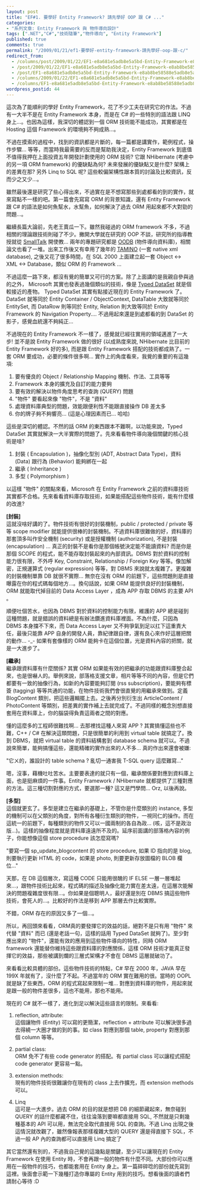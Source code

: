 ```yaml
---
layout: post
title: "EF#1. 要學好 Entity Framework? 請先學好 OOP 跟 C# ..."
categories:
- "系列文章: Entity Framework 與 物件導向設計"
tags: [".NET","C#","技術隨筆","物件導向", "Entity Framework"]
published: true
comments: true
permalink: "/2009/01/21/ef1-要學好-entity-framework-請先學好-oop-跟-c/"
redirect_from:
  - /columns/post/2009/01/22/EF1-e8a681e5adb8e5a5bd-Entity-Framework-e8ab8be58588e5adb8e5a5bd-OOP-e8b79f-C-.aspx/
  - /post/2009/01/22/EF1-e8a681e5adb8e5a5bd-Entity-Framework-e8ab8be58588e5adb8e5a5bd-OOP-e8b79f-C-.aspx/
  - /post/EF1-e8a681e5adb8e5a5bd-Entity-Framework-e8ab8be58588e5adb8e5a5bd-OOP-e8b79f-C-.aspx/
  - /columns/2009/01/22/EF1-e8a681e5adb8e5a5bd-Entity-Framework-e8ab8be58588e5adb8e5a5bd-OOP-e8b79f-C-.aspx/
  - /columns/EF1-e8a681e5adb8e5a5bd-Entity-Framework-e8ab8be58588e5adb8e5a5bd-OOP-e8b79f-C-.aspx/
wordpress_postid: 44
---
```


這次為了能順利的學好 Entity Framework，花了不少工夫在研究它的作法。不過有一大半不是在 Entity Framework 本身，而是在 C# 的一些特別的語法跟 LINQ 身上...。也因為這樣，我深切的體認到一個 ORM 技術能不能成功，其實都是在 Hosting 這個 Framework 的環境夠不夠成熟...。

不過在摸索的過程中，找到的資訊都是片斷的，每一篇都是講實作，範例程式，操作步驟... 等等，而當時我最需要的反而是幫助我決定，Entity Framework 到底值不值得我押在上面投資五年開發計劃使用的 ORM 技術? 它跟 NHibernate (考慮中的另一項 ORM framework) 的優缺點為何? 未來發展的優缺點又是什麼? 架構上的差異在那? 另外 Linq to SQL 呢? 這些較偏架構性跟本質的討論及比較資訊，反而少之又少...。

雖然最後還是研究了些心得出來，不過實在是不想寫那些到處都看的到的實作，就來寫點不一樣的吧。第一篇會先寫寫 ORM 的背景知識，還有 Entity Framework 跟 C# 的語法是如何魚幫水，水幫魚，如何解決了過去 ORM 用起來都不大對勁的問題...。

繼續長篇大論前，先老王賣瓜一下。雖然我碰過的 ORM framework 不多，不過相關的理論跟技術則碰了不少。撇開大學就在研究的 OOP 不談，研究所的指導教授就從 [SmallTalk](http://en.wikipedia.org/wiki/Smalltalk) 開使教... 兩年的專題研究都是 [OODB](http://en.wikipedia.org/wiki/OODB) (物件導向資料庫)，相關論文也看了一堆。出來工作後又有幸用了幾年的 [TAMINO](http://www.softwareag.com/Corporate/products/wm/tamino/default.asp) (一套 native xml database), 之後又花了很多時間，在 SQL 2000 上面建立起一套 Object <-> XML <-> Database，類似 ORM 的 Framework ...

不過這麼一路下來，都沒有覺的簡單又可行的方案。除了上面講的是我親自參與過的之外， Microsoft 其實也發表過幾個類似的技術，像是 [Typed DataSet](http://msdn.microsoft.com/en-us/library/esbykkzb(VS.71).aspx) 就是個較接近的產物。 Typed DataSet 其實有點接近現在的 Entity Framework 了。DataSet 就等同於 Entity Container / ObjectContext, DataTable 大致就等同於 EntitySet, 而 DataRow 則等同於 Entity, Relation 則大致等同於 Entity Framework 的 Navigation Property.... 不過用起來還是到處都看的到 DataSet 的影子，感覺血統還不夠純正...

不過現在的 Entity Framework 不一樣了，感覺就已經往實用的領域邁進了一大步! 並不是說 Entity Framework 做的很好 (以成熟度來說, NHibernate 比目前的 Entity Framework 好的多), 而是跟 Entity Framework 搭配的技術都成熟了。一套 ORM 要成功，必要的條件很多啊... 實作上的角度看來，我覺的重要的有這幾項:

1. 要有優良的 Object / Relationship Mapping 機制、作法、工具等等
2. Framework 本身的擴充及自訂的能力要夠
3. 要有效的解決以物件角度思考的查詢 (QUERY) 問題
4. "物件" 要看起來像 "物件"，不是 "資料"
5. 處理資料庫典型的問題，效能跟便利性不能跟直接操作 DB 差太多
6. 你的牌子夠不夠響亮... (這是心理因素而已... 哈哈)

這些是深切的體認。不然的話 ORM 的東西跟本不難啊，以功能來說，Typed DataSet 其實就解決一大半實際的問題了。先來看看物件導向幾個關鍵的核心技術是啥?

1. 封裝 ( Encapsulation )，抽像化型別 (ADT, Abstract Data Type)，資料 (Data) 跟行為 (Behavior) 能夠綁在一起
2. 繼承 ( Inheritance )
3. 多型 ( Polymorphism )

以這樣 "物件" 的關點來看，Microsoft 在 Entity Framework 之前的資料庫技術其實都不合格。先來看看資料庫存取技術，如果能搭配這些物件技術，能有什麼樣的改進?

**[封裝]**  
這就沒啥好講的了。物件技術有很好的封裝機制，public / protected / private 等等 scope modifier 就能提供很棒的封裝機制。不過資料庫很難做的好，資料庫的那套頂多叫作安全機制 (security) 或是授權機制 (authorization), 不是封裝 (encapsulation) ... 真正的封裝不是看你是那個帳號決定能不能讀資料? 而是你是那個 SCOPE 的程式，能不能存取封裝起來的內部資訊。DBMS 對於資料的控制能力很有限，不外呼 Key, Constraint, Relationship / Foreign Key 等等。像加解密，正規運算式 (regular expression) 等等，對 DBMS 來說就太複雜了。更複雜的封裝機制單靠 DB 就很不實際... 無奈在沒有 ORM 的前題下，這些問題則是直接曝露在你的程式碼每個地方...。換句話說，如果 ORM 能提供良好的封裝機制，ORM 就能取代掉目前的 Data Access Layer ，成為 APP 存取 DBMS 的主要 API 。

順便吐個苦水，也因為 DBMS 對於資料的控制能力有限，維護的 APP 總是碰到這種問題，就是錯誤的資料總是有辦法鑽進資料庫裡面。不為什麼，只因為 DBMS 本身擋不下來，而 Data Access Layer 又不夠爭氣到足以扛下這重責大任，最後只能靠 APP 自身的開發人員，靠紀律跟自律，還有良心來作好這層把關的動作... -_- 如果有套像樣的 ORM 能夠卡在這個位置，光是資料內容的把關，就是一大進步了。

**[繼承]**  
繼承跟資料庫有什麼關係? 其實 ORM 如果能有效的把繼承的功能跟資料庫整合起來，也是很嚇人的。舉例來說，部落格支援文章，相片等等不同的內容，但是它們都要有一致的抽像行為，如新的內容要能夠訂閱 (rss subscription)，要能夠有標簽 (tagging) 等等共通的功能，在物件技術我們會很直覺的用繼承來做到。定義 BlogContent 類別，把這些邏輯擺上去。之後再分別衍生出 ArticleContent / PhotoContent 等類別，把差異的實作補上去就完成了。不過同樣的概念別想直接套用在資料庫上，你的腦袋得負責這兩者之間的對應。

懂的這麼多的工程師很難找啊... 去那裡找這種人來寫 APP ? 其實搞懂這些也不難，C++ / C# 在解決這類問題，只是很簡單的利用到 virtual table 就搞定了。換到 DBMS，就把 virtual table 的資料結構套到 database schema 就可以。不過說來簡單，能夠搞懂這些，還能精確的實作出來的人不多... 真的作出來還會被嫌:

"它ㄨ的，誰設計的 table schema ? 亂切一通害我 T-SQL query 這麼難寫..."

嗯，沒事，藉機吐吐苦水。主要要表達的就只有一個，繼承關係要對應到資料庫上面，也是挺麻煩的一件事。Entity Framework / NHibernate 就都提供了三種對應的方法。這三種切割對應的方式，要選那一種? 這又是門學問... Orz, 以後再說。

**[多型]**  
這個就更玄了。多型是建立在繼承的基礎上，不管你是什麼類別的 instance, 多型的機制可以在父類別的角度，對所有各種衍生類別的物件，一視同仁的操作。而在這統一的前題下，每種類別的物件又可以一國兩制的各自為政... (咳，這不是政治版...)。這樣的抽像程度就是資料庫遠遠所不及的。延序前面講的部落格內容的例子，你能想像這個 store procedure 該怎麼寫嗎?

"要寫一個 sp_update_blogcontent 的 store procedure, 如果 ID 指向的是 blog, 則要執行更新 HTML 的 code，如果是 photo, 則要更新存放圖檔的 BLOB 欄位..."

天那，在 DB 這個層次，寫這種 CODE 只能用很醜的 IF ELSE 一層一層堆起來...，跟物件技術比起來，程式碼的描述及抽像化能力實在差太遠，在這層次能解決的問題複雜度很有限...。你如果是個聰明人，最好還是別在 DBMS 搞這些物件技術，會死人的...。比較好的作法是移到 APP 那層去作比較實際。

不錯，ORM 存在的原因又多了一個...。

所以，再回頭來看看，ORM真的要發揮它的效益的話，絕對不是只有用 "物件" 來代替 "資料" 而已 (還是老話一句，這樣的話用 Typed DataSet 就夠了)。至少對應出來的 "物件"，還能有效的應用到這些物件導向的特性，同時 ORM framework 還能替你維持這些跟資料庫的對應關係，這樣 ORM 技術才能真正發揮它的效益，那些被講到爛的三層式架構才不會在 DBMS 這層就破功了。

來看看比較具體的部份。這些物件技術的特點，C# 早在 2000 年，JAVA 早在 199X 年就有了，沒什麼了不起。不過當年的 ORM 實在難用的很。當時的 OOPL 就是缺了些東西，ORM 的程式寫起來限制一堆... 對應到資料庫的物件，用起來就是跟一般的物件差很多，這也不能用，那也不能用。

現在的 C# 就不一樣了，進化到足以解決這些語言的限制。來看看:

1. reflection, attribute:  
   這個讓物件 (Entity) 可以寫的更簡潔，reflection + attribute 可以解決很多過去得繞一大圈才做的到的事。如 class 對應到那個 table, property 對應到那個 column 等等。

2. partial class:  
   ORM 免不了有些 code generator 的搭配。有 partial class 可以讓程式搭配 code generator 更容易一點。

3. extension methods:  
   現有的物件技術很難讓你在現有的 class 上去作擴充，而 extension methods 可以。

4. Linq  
   這可是一大進步。過去 ORM 的目的就是想把 DB 的細節藏起來，無奈碰到 QUERY 的話什麼都藏不住，往往淪落到要嘛都直接用 SQL, 不然就是只剩幾種基本的 API 可以用，無法完全取代直接用 SQL 的查詢。不過 Linq 出現之後這情況就改觀了，雖然像報表那樣複雜大型的 QUERY 還是得直接下 SQL，不過一般 AP 內的查詢都可以直接用 Linq 搞定了

其它當然還有別的，不過我自己覺的這幾點是關鍵，至少可以讓現在的 Entity Framework 在使用 Entity 時，不會再跟一般的物件有什麼不同。大部份你可以應用在一般物件的技巧，也都能套用在 Entity 身上。第一篇碎碎唸的部份就先寫到這裡。後面會示範一下幾種打造你專屬的 Entity 用到的技巧。想看後面的讀者們請耐心等待 :D
